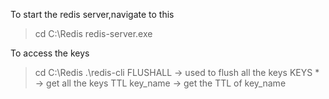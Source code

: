 To start the redis server,navigate to this
> cd C:\Redis
> redis-server.exe


To access the keys

>cd C:\Redis
>.\redis-cli
> FLUSHALL   -> used to flush all the keys
> KEYS *     -> get all the keys
> TTL key_name   -> get the TTL of key_name